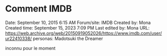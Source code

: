 # Comment IMDB

Date: September 10, 2015 6:15 AM
Forum/site: IMDB
Created by: Mona
Created time: September 15, 2023 7:09 PM
Last edited by: Mona
URL: https://web.archive.org/web/20150919052026/https://www.imdb.com/user/ur22410338/
personas: Madotsuki the Dreamer

inconnu pour le moment